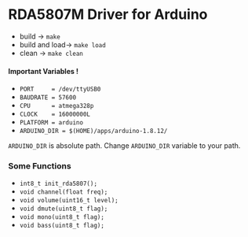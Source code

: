 # RDA5807M Driver for Arduino

* build -> ```make```
* build and load-> ```make load```
* clean -> ```make clean```

#### Important Variables !

* ```PORT     = /dev/ttyUSB0```
* ```BAUDRATE = 57600```
* ```CPU      = atmega328p```
* ```CLOCK    = 16000000L```
* ```PLATFORM = arduino```
* ```ARDUINO_DIR = $(HOME)/apps/arduino-1.8.12/```

```ARDUINO_DIR``` is absolute path.  Change ```ARDUINO_DIR``` variable to your path.

### Some Functions
* ```int8_t init_rda5807();```
* ```void channel(float freq);```
* ```void volume(uint16_t level);```
* ```void dmute(uint8_t flag);```
* ```void mono(uint8_t flag);```
* ```void bass(uint8_t flag);```
